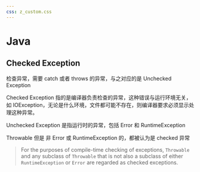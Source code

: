 ```yaml
---
css: z_custom.css
---
```


# Java

## Checked Exception

检查异常，需要 catch 或者 throws 的异常，与之对应的是 Unchecked Exception

Checked Exception 指的是编译器负责检查的异常，这种错误与运行环境无关，如 IOException，无论是什么环境，文件都可能不存在，则编译器要求必须显示处理这种异常。

Unchecked Exception 是指运行时的异常，包括 Error 和 RuntimeException

Throwable 但是 非 Error 或 RuntimeException 的，都被认为是 checked 异常

> For the purposes of compile-time checking of exceptions, `Throwable` and any subclass of `Throwable` that is not also a subclass of either `RuntimeException` or `Error` are regarded as checked exceptions.
